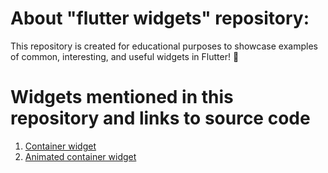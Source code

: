 # About "flutter widgets" repository:
This repository is created for educational purposes to showcase examples of common, interesting, and useful widgets in Flutter! 🚀

# Widgets mentioned in this repository and links to source code 
<ol>
  <li><a href="https://api.flutter.dev/flutter/widgets/Container-class.html">Container widget</a></li>
  <li><a href="https://api.flutter.dev/flutter/widgets/AnimatedContainer-class.html">Animated container widget</a></li>
</ul>

